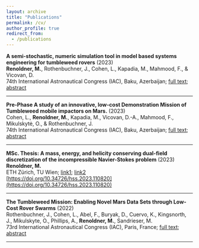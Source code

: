 ```yaml
---
layout: archive
title: "Publications"
permalink: /cv/
author_profile: true
redirect_from:
  - /publications
---
```





**A semi-stochastic, numeric simulation tool in model based systems engineering for tumbleweed rovers** (2023)\
**Renoldner, M.**, Rothenbuchner, J., Cohen, L., Kapadia, M., Mahmood, F., & Vicovan, D.\
74th International Astronautical Congress (IAC), Baku, Azerbaijan; [full text](https://www.teamtumbleweed.eu/development/wp-content/uploads/2023/12/IAC-23D14A11x77760.pdf); [abstract](https://iafastro.directory/iac/paper/id/77760/abstract-pdf/IAC-23,D1,4A,11,x77760.brief.pdf?2023-09-14.18:16:05)

-------------------

**Pre-Phase A study of an innovative, low-cost Demonstration Mission of Tumbleweed mobile impactors on Mars.** (2023)\
Cohen, L., **Renoldner, M.**, Kapadia, M., Vicovan, D.-A., Mahmood, F., Mikulskytė, O., & Rothenbuchner, J.\
74th International Astronautical Congress (IAC), Baku, Azerbaijan; [full text](https://www.teamtumbleweed.eu/development/wp-content/uploads/2023/12/IAC-23A3IP47x77769.pdf); [abstract](https://iafastro.directory/iac/paper/id/77769/ext/abstract-pdf/IAC-23,A3,IP,47,x77769.brief.pdf?2023-09-15.15:19:49)

-------------------

**MSc. Thesis: A mass, energy, and helicity conserving dual-field discretization of the incompressible Navier-Stokes problem** (2023)\
**Renoldner, M.**\
ETH Zürich, TU Wien; [link1](https://people.math.ethz.ch/~hiptmair/StudentProjects/Renoldner.Markus/MScThesis.pdf); [link2](https://repositum.tuwien.at/handle/20.500.12708/177634)\
[https://doi.org/10.34726/hss.2023.110820](https://doi.org/10.34726/hss.2023.110820)

-------------------

**The Tumbleweed Mission: Enabling Novel Mars Data Sets through Low-Cost Rover Swarms** (2022)\
Rothenbuchner, J., Cohen, L., Abel, F., Buryak, D., Cuervo, K., Kingsnorth, J., Mikulskyte, O., Phillips, A., **Renoldner, M.**, Sandrieser, M.\
73rd International Astronautical Congress (IAC), Paris, France; [full text](https://www.teamtumbleweed.eu/development/wp-content/uploads/2022/10/IAC-22A3IPx72458.pdf); [abstract](https://iafastro.directory/iac/paper/id/72458/abstract-pdf/IAC-22,A3,IP,45,x72458.brief.pdf?2022-04-05.09:45:14)

-------------------

